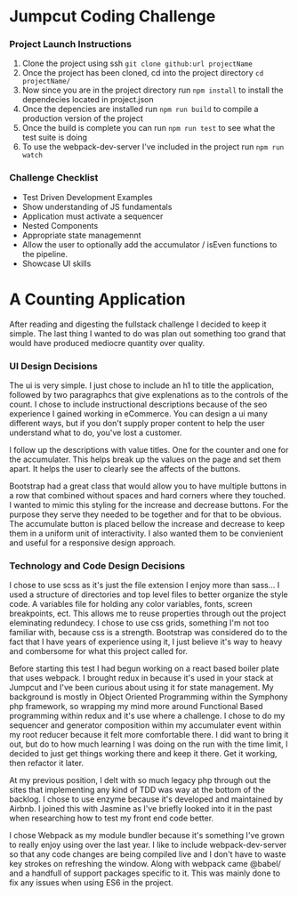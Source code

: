 # Jumpcut Coding Challenge

### Project Launch Instructions
1. Clone the project using ssh `git clone github:url projectName`
2. Once the project has been cloned, cd into the project directory `cd projectName/`
3. Now since you are in the project directory run `npm install` to install the dependecies located in project.json
4. Once the depencies are installed run `npm run build` to compile a production version of the project
5. Once the build is complete you can run `npm run test` to see what the test suite is doing
6. To use the webpack-dev-server I've included in the project run `npm run watch`

### Challenge Checklist
+ Test Driven Development Examples
+ Show understanding of JS fundamentals
+ Application must activate a sequencer
+ Nested Components
+ Appropriate state managemennt
+ Allow the user to optionally add the accumulator / isEven functions to the pipeline.
+ Showcase UI skills

# A Counting Application

After reading and digesting the fullstack challenge I decided to keep it simple. The last thing I wanted to do was plan out something too grand that would have produced mediocre quantity over quality.

### UI Design Decisions

The ui is very simple. I just chose to include an h1 to title the application, followed by two paragraphcs that give explenations as to the controls of the count. I chose to include instructional descriptions because of the seo experience I gained working in eCommerce. You can design a ui many different ways, but if you don't supply proper content to help the user understand what to do, you've lost a customer.

I follow up the descriptions with value titles. One for the counter and one for the accumulater. This helps break up the values on the page and set them apart. It helps the user to clearly see the affects of the buttons.

Bootstrap had a great class that would allow you to have multiple buttons in a row that combined without spaces and hard corners where they touched. I wanted to mimic this styling for the increase and decrease buttons. For the purpose they serve they needed to be together and for that to be obvious. The accumulate button is placed bellow the increase and decrease to keep them in a uniform unit of interactivity. I also wanted them to be convienient and useful for a responsive design approach.

### Technology and Code Design Decisions

I chose to use scss as it's just the file extension I enjoy more than sass... I used a structure of directories and top level files to better organize the style code. A variables file for holding any color variables, fonts, screen breakpoints, ect. This allows me to reuse properties through out the project eleminating redundecy. I chose to use css grids, something I'm not too familiar with, because css is a strength. Bootstrap was considered do to the fact that I have years of experience using it, I just believe it's way to heavy and combersome for what this project called for.

Before starting this test I had begun working on a react based boiler plate that uses webpack. I brought redux in because it's used in your stack at Jumpcut and I've been curious about using it for state management. My background is mostly in Object Oriented Programming within the Symphony php framework, so wrapping my mind more around Functional Based programming within redux and it's use where a challenge. I chose to do my sequencer and generator composition within my accumulater event within my root reducer because it felt more comfortable there. I did want to bring it out, but do to how much learning I was doing on the run with the time limit, I decided to just get things working there and keep it there. Get it working, then refactor it later.

At my previous position, I delt with so much legacy php through out the sites that implementing any kind of TDD was way at the bottom of the backlog. I chose to use enzyme because it's developed and maintained by Airbnb. I joined this with Jasmine as I've briefly looked into it in the past when researching how to test my front end code better.

I chose Webpack as my module bundler because it's something I've grown to really enjoy using over the last year. I like to include webpack-dev-server so that any code changes are being compiled live and I don't have to waste key strokes on refreshing the window. Along with webpack came @babel/ and a handfull of support packages specific to it. This was mainly done to fix any issues when using ES6 in the project.




